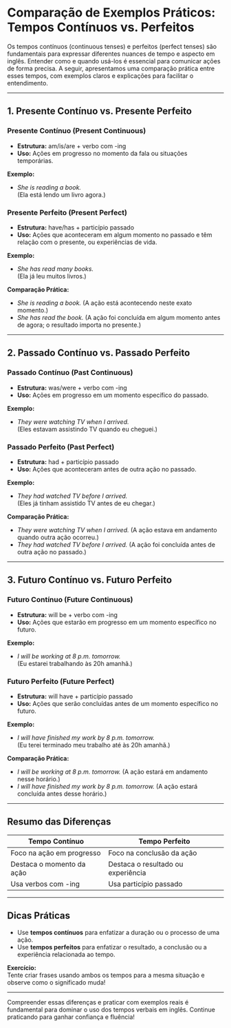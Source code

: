 
# Comparação de Exemplos Práticos: Tempos Contínuos vs. Perfeitos

Os tempos contínuos (continuous tenses) e perfeitos (perfect tenses) são fundamentais para expressar diferentes nuances de tempo e aspecto em inglês. Entender como e quando usá-los é essencial para comunicar ações de forma precisa. A seguir, apresentamos uma comparação prática entre esses tempos, com exemplos claros e explicações para facilitar o entendimento.

---

## 1. Presente Contínuo vs. Presente Perfeito

### **Presente Contínuo (Present Continuous)**
- **Estrutura:** am/is/are + verbo com -ing
- **Uso:** Ações em progresso no momento da fala ou situações temporárias.

**Exemplo:**
- _She is reading a book._  
(Ela está lendo um livro agora.)

### **Presente Perfeito (Present Perfect)**
- **Estrutura:** have/has + particípio passado
- **Uso:** Ações que aconteceram em algum momento no passado e têm relação com o presente, ou experiências de vida.

**Exemplo:**
- _She has read many books._  
(Ela já leu muitos livros.)

**Comparação Prática:**
- _She is reading a book._ (A ação está acontecendo neste exato momento.)
- _She has read the book._ (A ação foi concluída em algum momento antes de agora; o resultado importa no presente.)

---

## 2. Passado Contínuo vs. Passado Perfeito

### **Passado Contínuo (Past Continuous)**
- **Estrutura:** was/were + verbo com -ing
- **Uso:** Ações em progresso em um momento específico do passado.

**Exemplo:**
- _They were watching TV when I arrived._  
(Eles estavam assistindo TV quando eu cheguei.)

### **Passado Perfeito (Past Perfect)**
- **Estrutura:** had + particípio passado
- **Uso:** Ações que aconteceram antes de outra ação no passado.

**Exemplo:**
- _They had watched TV before I arrived._  
(Eles já tinham assistido TV antes de eu chegar.)

**Comparação Prática:**
- _They were watching TV when I arrived._ (A ação estava em andamento quando outra ação ocorreu.)
- _They had watched TV before I arrived._ (A ação foi concluída antes de outra ação no passado.)

---

## 3. Futuro Contínuo vs. Futuro Perfeito

### **Futuro Contínuo (Future Continuous)**
- **Estrutura:** will be + verbo com -ing
- **Uso:** Ações que estarão em progresso em um momento específico no futuro.

**Exemplo:**
- _I will be working at 8 p.m. tomorrow._  
(Eu estarei trabalhando às 20h amanhã.)

### **Futuro Perfeito (Future Perfect)**
- **Estrutura:** will have + particípio passado
- **Uso:** Ações que serão concluídas antes de um momento específico no futuro.

**Exemplo:**
- _I will have finished my work by 8 p.m. tomorrow._  
(Eu terei terminado meu trabalho até às 20h amanhã.)

**Comparação Prática:**
- _I will be working at 8 p.m. tomorrow._ (A ação estará em andamento nesse horário.)
- _I will have finished my work by 8 p.m. tomorrow._ (A ação estará concluída antes desse horário.)

---

## Resumo das Diferenças

| Tempo Contínuo                | Tempo Perfeito                  |
|-------------------------------|---------------------------------|
| Foco na ação em progresso     | Foco na conclusão da ação       |
| Destaca o momento da ação     | Destaca o resultado ou experiência |
| Usa verbos com -ing           | Usa particípio passado          |

---

## Dicas Práticas

- Use **tempos contínuos** para enfatizar a duração ou o processo de uma ação.
- Use **tempos perfeitos** para enfatizar o resultado, a conclusão ou a experiência relacionada ao tempo.

**Exercício:**  
Tente criar frases usando ambos os tempos para a mesma situação e observe como o significado muda!

---

Compreender essas diferenças e praticar com exemplos reais é fundamental para dominar o uso dos tempos verbais em inglês. Continue praticando para ganhar confiança e fluência!
```
